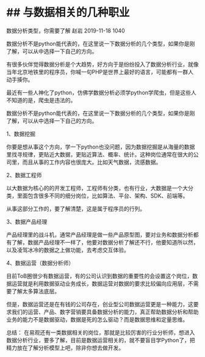 # ## 与数据相关的几种职业
数据分析类型，你需要了解
赵岩 2019-11-18 1040

数据分析不是python能代表的，在这里说一下数据分析的几个类型，如果你是刚了解，可以从中选择一下自己的方向。

有很多伙伴觉得数据分析是个大趋势，好方向于是纷纷投入了数据分析行业，就像当年北京地铁里的程序员，你喊一句PHP是世界上最好的语言，可能都有一群人动手揍你。

最近有一些人神化了python，仿佛学数据分析必须学python学爬虫，但是这些人不知道的是，爬虫是违法的。

数据分析不是python能代表的，在这里说一下数据分析的几个类型，如果你是刚了解，可以从中选择一下自己的方向。

1、数据挖掘

你要是想从事这个方向，学一下python也没问题，因为数据挖掘是从海量的数据里找寻规律，更贴近大数据，更贴近算法、概率、统计。这种岗位通常在很大的公司里，而且从事的工作内容也很庞大。比如天气数据，流感数据。

2、数据工程师

以大数据为核心的的开发工程师，工程师有分类，也有行业，大数据是一个大分类，里面包含很多不同的细分岗位，比如算法、平台、架构、SDK、前端等。

从事这部分工作的，要了解清楚，这是属于程序员的行列。

3、数据产品经理

产品经理里的战斗机，通常产品经理是做一些产品原型图，要对业务和数据分析都有了解，数据产品经理不一样了，他要对数据分析了解还不行，他要知道所以然，以及凌驾冰冷的数据之上做功能，去考虑交互体验。

4、数据运营（数据分析师）

目前ToB圈很少有数据运营，有的公司认识到数据的重要性的会设置这个岗位，数据运营就是利用数据驱动业务成长，数据运营对数据的要求比较偏向应用层，不需要了解太多算法底层。

但是，数据运营还是在有钱的公司存在，创业型公司数据运营更是一种能力，这要求我们的运营、产品、数字营销要具备数据分析的能力，真正帮助数据分析和帮助业务的能力不是数据驱动，数据是死的怎么驱动？而是数据思维和定量思维。

总结：
在易观还有一类数据相关的岗位，那就是比较厉害的行业分析师，想进入数据分析行业，要多了解，目前是数据运营相关的，就不要盲目学Python了，把精力放在了解分析模型上吧，除非你想去做开发。

